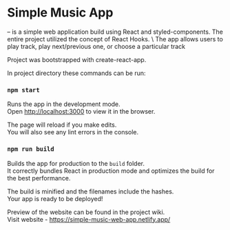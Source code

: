 # Simple Music App 
– is a simple web application build using React and styled-components. The entire project utilized the concept of React Hooks. \ The app allows users to play track, play next/previous one, or choose a particular track 

Project was bootstrapped with create-react-app.

In project directory these commands can be run:

### `npm start`

Runs the app in the development mode.\
Open [http://localhost:3000](http://localhost:3000) to view it in the browser.

The page will reload if you make edits.\
You will also see any lint errors in the console.

### `npm run build`

Builds the app for production to the `build` folder.\
It correctly bundles React in production mode and optimizes the build for the best performance.

The build is minified and the filenames include the hashes.\
Your app is ready to be deployed!

Preview of the website can be found in the project wiki. \
Visit website - https://simple-music-web-app.netlify.app/
